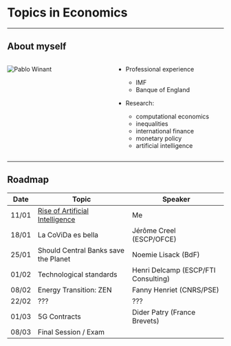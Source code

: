 # Topics in Economics

---

## About myself


<style>
.container{
    display: flex;
}
.col{
    flex: 1;
}
</style>

<div class="container">

<div class="col">

![Pablo Winant](0_girafes.jpg)<!-- .element height="100%" width="100%" -->

</div>

<div class="col">

- Professional experience
  - IMF
  - Banque of England

- Research:
  - computational economics
  - inequalities
  - international finance
  - monetary policy
  - artificial intelligence

</div>

</div>


---

## Roadmap

| Date  | Topic                                              | Speaker                             |
| ----- | -------------------------------------------------- | ----------------------------------- |
| 11/01 | [Rise of Artificial Intelligence](rise_of_ai.html) | Me                                  |
| 18/01 | La CoViDa es bella                                 | Jérôme Creel (ESCP/OFCE)            |
| 25/01 | Should Central Banks save the Planet               | Noemie Lisack (BdF)                 |
| 01/02 | Technological standards                            | Henri Delcamp (ESCP/FTI Consulting) |
| 08/02 | Energy Transition: ZEN                             | Fanny Henriet (CNRS/PSE)            |
| 22/02 | ???                                                | ???                                 |
| 01/03 | 5G Contracts                                       | Dider Patry (France Brevets)        |
| 08/03 | Final Session / Exam                               |                                     |

